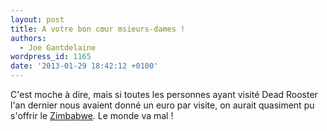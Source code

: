 ```yaml
---
layout: post
title: A votre bon cœur msieurs-dames !
authors:
  - Joe Gantdelaine
wordpress_id: 1165
date: '2013-01-29 18:42:12 +0100'
---
```

C'est moche à dire, mais si toutes les personnes ayant visité Dead Rooster l'an dernier nous avaient donné un euro par visite, on aurait quasiment pu s'offrir le [Zimbabwe](http://www.lemonde.fr/afrique/article/2013/01/29/il-reste-217-dollars-dans-les-caisses-de-l-etat-zimbabween_1824141_3212.html). Le monde va mal ! 
